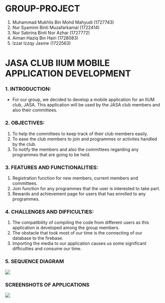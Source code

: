 # GROUP-PROJECT

1) Muhammad Mukhlis Bin Mohd Mahyudi (1727743)
2) Nur Syamimi Binti Muzafarkamal (1722414)
3) Nur Sabrina Binti Nor Azhar (1727772)
4) Aiman Haziq Bin Hairi (1728083)
5) Izzat Izzqy Jasme (1722563)

<h1><strong>JASA CLUB IIUM MOBILE APPLICATION DEVELOPMENT</h1></strong>

### 1. INTRODUCTION:
- For our group, we decided to develop a mobile application for an IIUM club, JASA. This application will be used by the JASA club members and also their committees. 

### 2. OBJECTIVES:
1) To help the committees to keep track of their club members easily.
2) To ease the club members to join and programmes or activites handled by the club.
3) To notify the members and also the committees regarding any programmes that are going to be held.

### 3. FEATURES AND FUNCTIONALITIES: 
1) Registration function for new members, current members and committees.
2) Join function for any programmes that the user is interested to take part. 
3) Rewards and achievement page for users that has enrolled to any programmes.

### 4. CHALLENGES AND DIFFICULTIES:
1) The compatibility of compiling the code from different users as this application is developed among the group members.
2) The obstacle that took most of our time is the connecting of our database to the firebase.
3) Importing the media to our application causes us some significant difficulties and consume our time.

### 5. SEQUENCE DIAGRAM
![](https://user-images.githubusercontent.com/48074839/121811111-e0e17f00-cc95-11eb-9763-15ee6b0567bf.jpeg)

### SCREENSHOTS OF APPLICATIONS
![](https://user-images.githubusercontent.com/48074839/121810848-ed190c80-cc94-11eb-8590-2ece285bcf77.jpeg)





